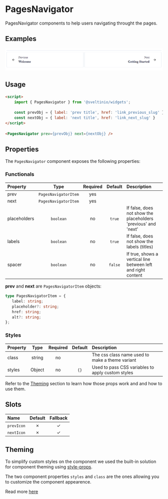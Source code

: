 # PagesNavigator

PagesNavigator components to help users navigating throught the pages.

## Examples

<img src="./assets/images/default.png" alt="PagesNavigator - Default Styles" />

## Usage

```html
<script>
    import { PagesNavigator } from '@sveltinio/widgets';

    const prevObj = { label: 'prev title', href: 'link_previous_slug' };
    const nextObj = { label: 'next title', href: 'link_next_slug' }
</script>

<PagesNavigator prev={prevObj} next={nextObj} />
```

## Properties

The `PagesNavigator` component exposes the following properties:

### Functionals

| Property     | Type                 | Required | Default | Description                                                    |
| :----------- | :------------------: | :------: | :-----: | :------------------------------------------------------------- |
| prev         | `PagesNavigatorItem` |    yes   |         |                                                                |
| next         | `PagesNavigatorItem` |    yes   |         |                                                                |
| placeholders |   `boolean`          |    no    |  `true` | If false, does not show the placeholders 'previous' and 'next' |
| labels       |   `boolean`          |    no    |  `true` | If false, does not show the labels (titles)                    |
| spacer       |   `boolean`          |    no    | `false` | If true, shows a vertical line between left and right content  |

**prev** and **next** are `PagesNavigatorItem` objects:

```typescript
type PagesNavigatorItem = {
   label: string;
   placeholder?: string;
   href: string;
   alt?: string;
};
```

### Styles

| Property     | Type                 | Required | Default | Description                                       |
| :----------- | :------------------: | :------: | :-----: | :------------------------------------------------ |
| class        |    string            |    no    |         | The css class name used to make a theme variant   |
| styles       |    Object            |    no    |   `{}`  | Used to pass CSS variables to apply custom styles |

Refer to the [Theming](#theming) section to learn how those props work and and how to use them.

## Slots

| Name       | Default | Fallback |
| :--------- | :-----: | :------: |
| `prevIcon` | ✗       |    ✓     |
| `nextIcon` | ✗       |    ✓     |

## Theming

To simplify custom styles on the component we used the built-in solution for component theming using [style-props].

The two component properties `styles` and `class` are the ones allowing you to customize the component appearence.

Read more [here](./THEMING.md)

<!-- Resources -->
[style-props]: https://svelte.dev/docs#template-syntax-component-directives---style-props
